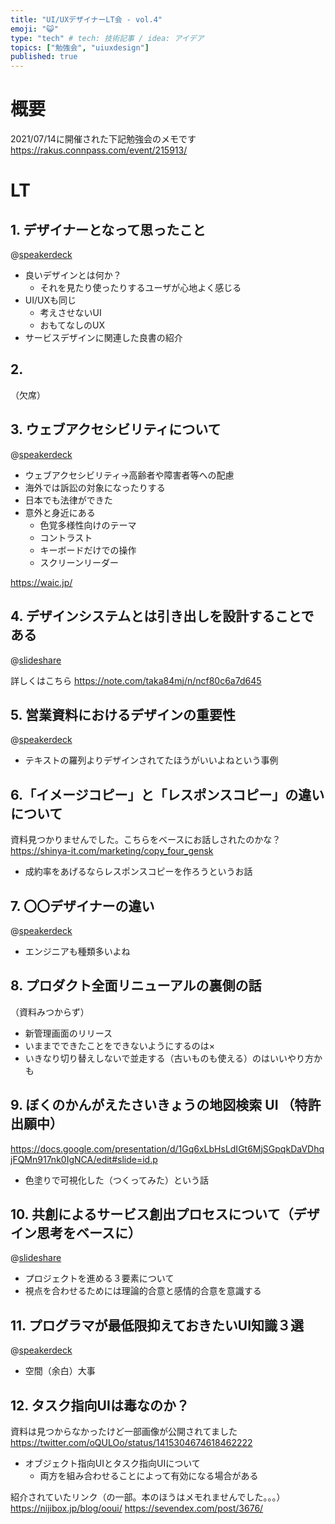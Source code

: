 ```yaml
---
title: "UI/UXデザイナーLT会 - vol.4"
emoji: "😺"
type: "tech" # tech: 技術記事 / idea: アイデア
topics: ["勉強会", "uiuxdesign"]
published: true
---
```

# 概要

2021/07/14に開催された下記勉強会のメモです
https://rakus.connpass.com/event/215913/

# LT

## 1. デザイナーとなって思ったこと

@[speakerdeck](87c415683d2947f982cecdcf4d16c87f)

- 良いデザインとは何か？
  - それを見たり使ったりするユーザが心地よく感じる
- UI/UXも同じ
  - 考えさせないUI
  - おもてなしのUX
- サービスデザインに関連した良書の紹介

## 2.

（欠席）

## 3. ウェブアクセシビリティについて

@[speakerdeck](058c23dc69cb454ca548e83246108425)

- ウェブアクセシビリティ→高齢者や障害者等への配慮
- 海外では訴訟の対象になったりする
- 日本でも法律ができた
- 意外と身近にある
  - 色覚多様性向けのテーマ
  - コントラスト
  - キーボードだけでの操作
  - スクリーンリーダー

https://waic.jp/

## 4. デザインシステムとは引き出しを設計することである

@[slideshare](oJdEb8D1RuHraK)

詳しくはこちら
https://note.com/taka84mj/n/ncf80c6a7d645

## 5. 営業資料におけるデザインの重要性

@[speakerdeck](1c4da97f9af54ec49deeafb8ac9944de)

- テキストの羅列よりデザインされてたほうがいいよねという事例

## 6.「イメージコピー」と「レスポンスコピー」の違いについて

資料見つかりませんでした。こちらをベースにお話しされたのかな？
https://shinya-it.com/marketing/copy_four_gensk

- 成約率をあげるならレスポンスコピーを作ろうというお話

## 7. 〇〇デザイナーの違い

@[speakerdeck](018af5a1ac904bcd8c474af72a073b30)

- エンジニアも種類多いよね

## 8. プロダクト全面リニューアルの裏側の話

（資料みつからず）

- 新管理画面のリリース
- いままでできたことをできないようにするのは×
- いきなり切り替えしないで並走する（古いものも使える）のはいいやり方かも

## 9. ぼくのかんがえたさいきょうの地図検索 UI （特許出願中）

https://docs.google.com/presentation/d/1Gq6xLbHsLdIGt6MjSGpqkDaVDhqjFQMn917nk0IgNCA/edit#slide=id.p

- 色塗りで可視化した（つくってみた）という話

## 10. 共創によるサービス創出プロセスについて（デザイン思考をベースに）

@[slideshare](uFxdR0citLTb9D)

- プロジェクトを進める３要素について
- 視点を合わせるためには理論的合意と感情的合意を意識する

## 11. プログラマが最低限抑えておきたいUI知識３選

@[speakerdeck](25418846b5fb40f4b00787b8d085e5a5)

- 空間（余白）大事

## 12. タスク指向UIは毒なのか？

資料は見つからなかったけど一部画像が公開されてました
https://twitter.com/oQULOo/status/1415304674618462222

- オブジェクト指向UIとタスク指向UIについて
  -  両方を組み合わせることによって有効になる場合がある

紹介されていたリンク（の一部。本のほうはメモれませんでした。。。）
https://nijibox.jp/blog/ooui/
https://sevendex.com/post/3676/

